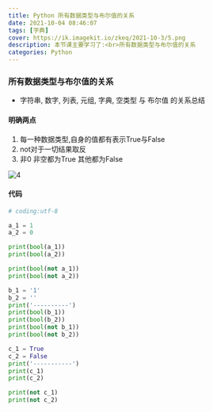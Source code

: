 ```yaml
---
title: Python 所有数据类型与布尔值的关系
date: 2021-10-04 08:46:07
tags: [字典]
cover: https://ik.imagekit.io/zkeq/2021-10-3/5.png
description: 本节课主要学习了:<br>所有数据类型与布尔值的关系
categories: Python
---
```


### 所有数据类型与布尔值的关系

- 字符串, 数字, 列表, 元组, 字典, 空类型 与 布尔值 的关系总结

#### 明确两点

1. 每一种数据类型,自身的值都有表示True与False
2. not对于一切结果取反
3. 非0 非空都为True 其他都为False

![4](https://ik.imagekit.io/zkeq/2021-10-3/4.jpg)

#### 代码

```python
# coding:utf-8

a_1 = 1
a_2 = 0

print(bool(a_1))
print(bool(a_2))

print(bool(not a_1))
print(bool(not a_2))

b_1 = '1'
b_2 = ''
print('----------')
print(bool(b_1))
print(bool(b_2))
print(bool(not b_1))
print(bool(not b_2))

c_1 = True
c_2 = False
print('-----------')
print(c_1)
print(c_2)

print(not c_1)
print(not c_2)

```

